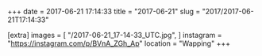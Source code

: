 +++
date = 2017-06-21 17:14:33
title = "2017-06-21"
slug = "2017/2017-06-21T17:14:33"

[extra]
images = [
    "/2017-06-21_17-14-33_UTC.jpg",
]
instagram = "https://instagram.com/p/BVnA_ZGh_Ap"
location = "Wapping"
+++

